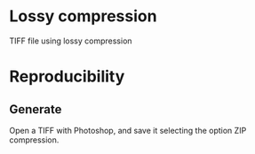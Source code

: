 # Lossy compression
TIFF file using lossy compression
# Reproducibility

## Generate
Open a TIFF with Photoshop, and save it selecting the option ZIP compression.
